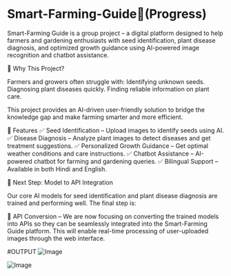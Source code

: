 # Smart-Farming-Guide🌱(Progress)
Smart-Farming Guide is a group project – a digital platform designed to help farmers and gardening enthusiasts with seed identification, plant disease diagnosis, and optimized growth guidance using AI-powered image recognition and chatbot assistance.


🌾 Why This Project?

Farmers and growers often struggle with:
Identifying unknown seeds.
Diagnosing plant diseases quickly.
Finding reliable information on plant care.

This project provides an AI-driven user-friendly solution to bridge the knowledge gap and make farming smarter and more efficient.

🚀 Features
✅ Seed Identification – Upload images to identify seeds using AI.
✅ Disease Diagnosis – Analyze plant images to detect diseases and get treatment suggestions.
✅ Personalized Growth Guidance – Get optimal weather conditions and care instructions.
✅ Chatbot Assistance – AI-powered chatbot for farming and gardening queries.
✅ Bilingual Support – Available in both Hindi and English.


🧩 Next Step: Model to API Integration

Our core AI models for seed identification and plant disease diagnosis are trained and performing well.
The final step is:

🔗 API Conversion –
We are now focusing on converting the trained models into APIs so they can be seamlessly integrated into the Smart-Farming Guide platform. This will enable real-time processing of user-uploaded images through the web interface.


#OUTPUT
![Image](https://github.com/user-attachments/assets/3a77000c-e207-403b-aa6a-226c8b414235)

![Image](https://github.com/user-attachments/assets/d4b1e0a7-f8aa-4950-bbf4-210584ce3f72)
